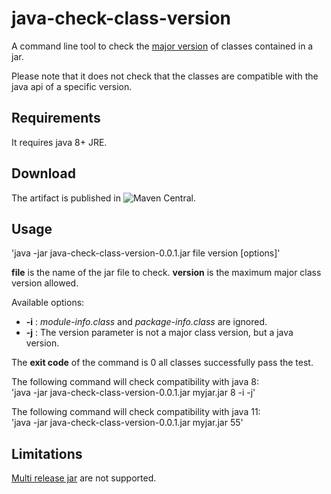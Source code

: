 # java-check-class-version
A command line tool to check the [major version](https://docs.oracle.com/javase/specs/jvms/se12/html/jvms-4.html) of classes contained in a jar.

Please note that it does not check that the classes are compatible with the java api of a specific version.

## Requirements
It requires java 8+ JRE.

## Download
The artifact is published in ![Maven Central](https://maven-badges.herokuapp.com/maven-central/com.fathzer/java-check-class-version).

## Usage
'java -jar java-check-class-version-0.0.1.jar file version [options]'

**file** is the name of the jar file to check.
**version** is the maximum major class version allowed.

Available options:
- **-i** : *module-info.class* and *package-info.class* are ignored.
- **-j** : The version parameter is not a major class version, but a java version.

The **exit code** of the command is 0 all classes successfully pass the test.

The following command will check compatibility with java 8:  
'java -jar java-check-class-version-0.0.1.jar myjar.jar 8 -i -j'

The following command will check compatibility with java 11:  
'java -jar java-check-class-version-0.0.1.jar myjar.jar 55'

## Limitations
[Multi release jar](https://openjdk.org/jeps/238) are not supported.
